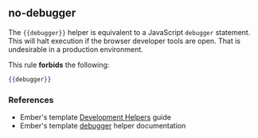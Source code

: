 ## no-debugger

The `{{debugger}}` helper is equivalent to a JavaScript `debugger` statement. This will halt execution if the browser developer tools are open. That is undesirable in a production environment.

This rule **forbids** the following:

```hbs
{{debugger}}
```

### References

* Ember's template [Development Helpers](https://guides.emberjs.com/release/templates/development-helpers/) guide
* Ember's template [debugger](https://www.emberjs.com/api/ember/release/classes/Ember.Templates.helpers/methods/if?anchor=debugger) helper documentation
